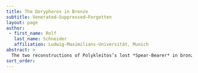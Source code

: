 ```yaml
---
title: The Doryphoros in Bronze
subtitle: Venerated–Suppressed–Forgotten
layout: page
author:
 - first_name: Rolf
   last_name: Schneider
   affiliation: Ludwig-Maximilians-Universität, Munich
abstract: >
  The two reconstructions of Polykleitos’s lost *Spear-Bearer* in bronze can tell us many stories. They were both made in Munich from three Roman copies between 1910 and 1921. This paper addresses the bronzes’ place in history: in ancient art, in Stettin and Munich, and in Germany after the First and Second World Wars.
sort_order:
---
```

